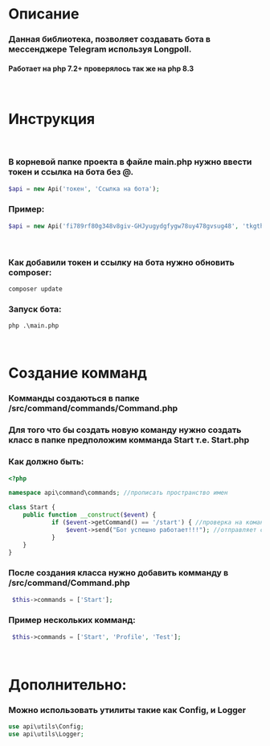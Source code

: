 <h1>Описание</h1>
<h3>Данная библиотека, позволяет создавать бота в мессенджере Telegram используя Longpoll.</h3>
<h4>Работает на php 7.2+ проверялось так же на php 8.3</h4>
<br>
<h1>Инструкция</h1>
<br>
<h3>В корневой папке проекта в файле main.php нужно ввести токен и ссылка на бота без @.</h3>

```php
$api = new Api('токен', 'Ссылка на бота'); 
```

<h3>Пример:</h3>

```php
$api = new Api('fi789rf80g348v8giv-GHJyugydgfygw78uy478gvsug48', 'tkgthis_bot'); 
```
<br>
<h3>Как добавили токен и ссылку на бота нужно обновить composer:</h3>

```
composer update
```
<h3>Запуск бота:</h3>

```
php .\main.php
```

<br>
<h1>Создание комманд</h1>
<h3>Комманды создаються в папке /src/command/commands/Command.php</h3>

<h3>Для того что бы создать новую команду нужно создать класс в папке предположим комманда Start т.е. Start.php</h3>
<h3>Как должно быть: </h3>


```php
<?php

namespace api\command\commands; //прописать пространство имен

class Start { 
    public function __construct($event) {
            if ($event->getCommand() == '/start') { //проверка на команду
                $event->send("Бот успешно работает!!!"); //отправляет сообщение пользователю!
            }
    }
}
```

<h3>После создания класса нужно добавить комманду в /src/command/Command.php</h3>

```php
 $this->commands = ['Start'];
```

<h3>Пример нескольких комманд: </h3>

```php
 $this->commands = ['Start', 'Profile', 'Test'];
```

<br>

<h1>Дополнительно: </h1>

<h3>Можно использовать утилиты такие как Config, и Logger</h3>

```php
use api\utils\Config;
use api\utils\Logger;
```
